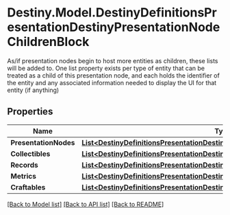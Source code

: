 # Destiny.Model.DestinyDefinitionsPresentationDestinyPresentationNodeChildrenBlock
As/if presentation nodes begin to host more entities as children, these lists will be added to. One list property exists per type of entity that can be treated as a child of this presentation node, and each holds the identifier of the entity and any associated information needed to display the UI for that entity (if anything)

## Properties

Name | Type | Description | Notes
------------ | ------------- | ------------- | -------------
**PresentationNodes** | [**List&lt;DestinyDefinitionsPresentationDestinyPresentationNodeChildEntry&gt;**](DestinyDefinitionsPresentationDestinyPresentationNodeChildEntry.md) |  | [optional] 
**Collectibles** | [**List&lt;DestinyDefinitionsPresentationDestinyPresentationNodeCollectibleChildEntry&gt;**](DestinyDefinitionsPresentationDestinyPresentationNodeCollectibleChildEntry.md) |  | [optional] 
**Records** | [**List&lt;DestinyDefinitionsPresentationDestinyPresentationNodeRecordChildEntry&gt;**](DestinyDefinitionsPresentationDestinyPresentationNodeRecordChildEntry.md) |  | [optional] 
**Metrics** | [**List&lt;DestinyDefinitionsPresentationDestinyPresentationNodeMetricChildEntry&gt;**](DestinyDefinitionsPresentationDestinyPresentationNodeMetricChildEntry.md) |  | [optional] 
**Craftables** | [**List&lt;DestinyDefinitionsPresentationDestinyPresentationNodeCraftableChildEntry&gt;**](DestinyDefinitionsPresentationDestinyPresentationNodeCraftableChildEntry.md) |  | [optional] 

[[Back to Model list]](../README.md#documentation-for-models) [[Back to API list]](../README.md#documentation-for-api-endpoints) [[Back to README]](../README.md)


